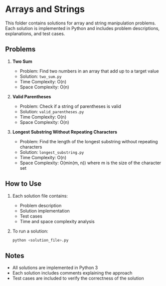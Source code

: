 # Arrays and Strings

This folder contains solutions for array and string manipulation problems. Each solution is implemented in Python and includes problem descriptions, explanations, and test cases.

## Problems

1. **Two Sum**
   - Problem: Find two numbers in an array that add up to a target value
   - Solution: `two_sum.py`
   - Time Complexity: O(n)
   - Space Complexity: O(n)

2. **Valid Parentheses**
   - Problem: Check if a string of parentheses is valid
   - Solution: `valid_parentheses.py`
   - Time Complexity: O(n)
   - Space Complexity: O(n)

3. **Longest Substring Without Repeating Characters**
   - Problem: Find the length of the longest substring without repeating characters
   - Solution: `longest_substring.py`
   - Time Complexity: O(n)
   - Space Complexity: O(min(m, n)) where m is the size of the character set

## How to Use

1. Each solution file contains:
   - Problem description
   - Solution implementation
   - Test cases
   - Time and space complexity analysis

2. To run a solution:
   ```bash
   python <solution_file>.py
   ```

## Notes

- All solutions are implemented in Python 3
- Each solution includes comments explaining the approach
- Test cases are included to verify the correctness of the solution 